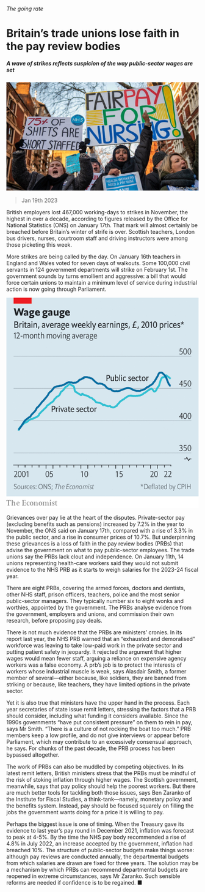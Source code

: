 ###### The going rate

# Britain’s trade unions lose faith in the pay review bodies 

##### A wave of strikes reflects suspicion of the way public-sector wages are set 

![image](images/20230121_BRP503.jpg) 

> Jan 19th 2023 

British employers lost 467,000 working-days to strikes in November, the highest in over a decade, according to figures released by the Office for National Statistics (ONS) on January 17th. That mark will almost certainly be breached before Britain’s winter of strife is over. Scottish teachers, London bus drivers, nurses, courtroom staff and driving instructors were among those picketing this week.

More strikes are being called by the day. On January 16th teachers in England and Wales voted for seven days of walkouts. Some 100,000 civil servants in 124 government departments will strike on February 1st. The government sounds by turns emollient and aggressive: a bill that would force certain unions to maintain a minimum level of service during industrial action is now going through Parliament. 

![image](images/20230121_BRC411.png) 


Grievances over pay lie at the heart of the disputes. Private-sector pay (excluding benefits such as pensions) increased by 7.2% in the year to November, the ONS said on January 17th, compared with a rise of 3.3% in the public sector, and a rise in consumer prices of 10.7%. But underpinning these grievances is a loss of faith in the pay review bodies (PRBs) that advise the government on what to pay public-sector employees. The trade unions say the PRBs lack clout and independence. On January 11th, 14 unions representing health-care workers said they would not submit evidence to the NHS PRB as it starts to weigh salaries for the 2023-24 fiscal year. 

There are eight PRBs, covering the armed forces, doctors and dentists, other NHS staff, prison officers, teachers, police and the most senior public-sector managers. They typically number six to eight wonks and worthies, appointed by the government. The PRBs analyse evidence from the government, employers and unions, and commission their own research, before proposing pay deals.

There is not much evidence that the PRBs are ministers’ cronies. In its report last year, the NHS PRB warned that an “exhausted and demoralised” workforce was leaving to take low-paid work in the private sector and putting patient safety in jeopardy. It rejected the argument that higher wages would mean fewer staff, arguing a reliance on expensive agency workers was a false economy. A prb’s job is to protect the interests of workers whose industrial muscle is weak, says Alasdair Smith, a former member of several—either because, like soldiers, they are banned from striking or because, like teachers, they have limited options in the private sector. 

Yet it is also true that ministers have the upper hand in the process. Each year secretaries of state issue remit letters, stressing the factors that a PRB should consider, including what funding it considers available. Since the 1990s governments “have put consistent pressure” on them to rein in pay, says Mr Smith. “There is a culture of not rocking the boat too much.” PRB members keep a low profile, and do not give interviews or appear before Parliament, which may contribute to an excessively consensual approach, he says. For chunks of the past decade, the PRB process has been bypassed altogether. 

The work of PRBs can also be muddled by competing objectives. In its latest remit letters, British ministers stress that the PRBs must be mindful of the risk of stoking inflation through higher wages. The Scottish government, meanwhile, says that pay policy should help the poorest workers. But there are much better tools for tackling both those issues, says Ben Zaranko of the Institute for Fiscal Studies, a think-tank—namely, monetary policy and the benefits system. Instead, pay should be focused squarely on filling the jobs the government wants doing for a price it is willing to pay. 

Perhaps the biggest issue is one of timing. When the Treasury gave its evidence to last year’s pay round in December 2021, inflation was forecast to peak at 4-5%. By the time the NHS pay body recommended a rise of 4.8% in July 2022, an increase accepted by the government, inflation had breached 10%. The structure of public-sector budgets make things worse: although pay reviews are conducted annually, the departmental budgets from which salaries are drawn are fixed for three years. The solution may be a mechanism by which PRBs can recommend departmental budgets are reopened in extreme circumstances, says Mr Zaranko. Such sensible reforms are needed if confidence is to be regained. ■


